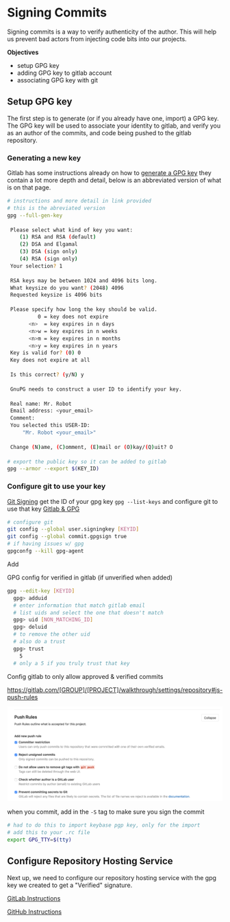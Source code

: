 # Signing Commits

Signing commits is a way to verify authenticity of the author. This will help us prevent bad actors from injecting code bits into our projects.

__Objectives__
- setup GPG key
- adding GPG key to gitlab account
- associating GPG key with git

## Setup GPG key
The first step is to generate (or if you already have one, import) a GPG key. The GPG key will be used to associate your identity to gitlab, and verify you as an author of the commits, and code being pushed to the gitlab repository.


### Generating a new key
Gitlab has some instructions already on how to [generate a GPG key](https://docs.gitlab.com/ee/user/project/repository/gpg_signed_commits/#generating-a-gpg-key) they contain a lot more depth and detail, below is an abbreviated version of what is on that page.

```bash
# instructions and more detail in link provided
# this is the abreviated version
gpg --full-gen-key

 Please select what kind of key you want:
    (1) RSA and RSA (default)
    (2) DSA and Elgamal
    (3) DSA (sign only)
    (4) RSA (sign only)
 Your selection? 1

 RSA keys may be between 1024 and 4096 bits long.
 What keysize do you want? (2048) 4096
 Requested keysize is 4096 bits

 Please specify how long the key should be valid.
          0 = key does not expire
       <n>  = key expires in n days
       <n>w = key expires in n weeks
       <n>m = key expires in n months
       <n>y = key expires in n years
 Key is valid for? (0) 0
 Key does not expire at all

 Is this correct? (y/N) y

 GnuPG needs to construct a user ID to identify your key.

 Real name: Mr. Robot
 Email address: <your_email>
 Comment:
 You selected this USER-ID:
     "Mr. Robot <your_email>"

 Change (N)ame, (C)omment, (E)mail or (O)kay/(Q)uit? O

# export the public key so it can be added to gitlab
gpg --armor --export $(KEY_ID)
```

### Configure git to use your key

[Git Signing](https://git-scm.com/book/en/v2/Git-Tools-Signing-Your-Work)
get the ID of your gpg key `gpg --list-keys` and configure git to use that key
[Gitlab & GPG](https://docs.gitlab.com/ee/user/project/repository/gpg_signed_commits/)

```bash
# configure git
git config --global user.signingkey [KEYID]
git config --global commit.gpgsign true
# if having issues w/ gpg
gpgconfg --kill gpg-agent
```

Add 

GPG config for verified in gitlab (if unverified when added)

```bash
gpg --edit-key [KEYID]
  gpg> adduid
  # enter information that match gitlab email
  # list uids and select the one that doesn't match
  gpg> uid [NON_MATCHING_ID]
  gpg> deluid
  # to remove the other uid
  # also do a trust
  gpg> trust
    5
  # only a 5 if you truly trust that key
```

Config gitlab to only allow approved & verified commits

https://gitlab.com/[GROUP]/[PROJECT]/walkthrough/settings/repository#js-push-rules

![gitlab push rules](images/push_rules.png)

when you commit, add in the `-S` tag to make sure you sign the commit

```bash
# had to do this to import keybase pgp key, only for the import
# add this to your .rc file
export GPG_TTY=$(tty)
```
## Configure Repository Hosting Service

Next up, we need to configure our repository hosting service with the gpg key we created to get a "Verified" signature.

[GitLab Instructions](https://docs.gitlab.com/ee/user/project/repository/gpg_signed_commits/#adding-a-gpg-key-to-your-account)

[GitHub Instructions](https://help.github.com/en/articles/adding-a-new-gpg-key-to-your-github-account)